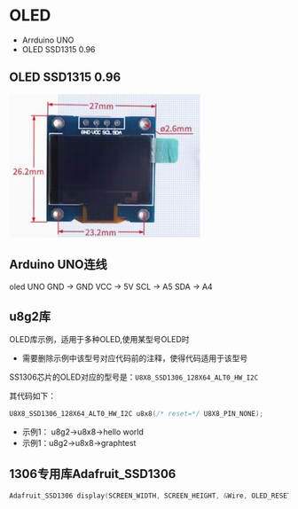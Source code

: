 # OLED 

* Arrduino UNO
* OLED SSD1315 0.96

## OLED SSD1315 0.96

![oled](img/oled_096_ssd1315.jpg)

## Arduino UNO连线

oled   UNO 
 GND -> GND
 VCC -> 5V
 SCL -> A5
 SDA -> A4

##  u8g2库

OLED库示例，适用于多种OLED,使用某型号OLED时

* 需要删除示例中该型号对应代码前的注释，使得代码适用于该型号

SS1306芯片的OLED对应的型号是：`U8X8_SSD1306_128X64_ALT0_HW_I2C`

其代码如下：

```c
U8X8_SSD1306_128X64_ALT0_HW_I2C u8x8(/* reset=*/ U8X8_PIN_NONE); 	  
```

* 示例1： u8g2->u8x8->hello world
* 示例1：u8g2->u8x8->graphtest


## 1306专用库Adafruit_SSD1306

```c
Adafruit_SSD1306 display(SCREEN_WIDTH, SCREEN_HEIGHT, &Wire, OLED_RESET);
```

